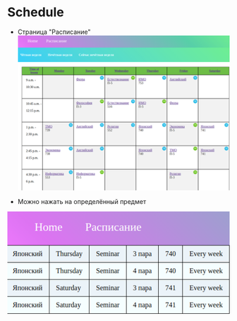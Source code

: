 # Schedule

- Страница "Расписание"
![r](/readme1.png)

- Можно нажать на определённый предмет

![v](/readme2.png)
